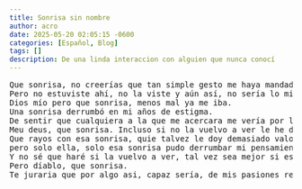 ```yaml
---
title: Sonrisa sin nombre
author: acro
date: 2025-05-20 02:05:15 -0600
categories: [Español, Blog]
tags: []
description: De una linda interaccion con alguien que nunca conocí 
---
```

<div class="poema">
<pre>
Que sonrisa, no creerías que tan simple gesto me haya mandado a las nubes. 
Pero no estuviste ahí, no la viste y aún así, no sería lo mismo para ti que lo que fue para mí.
Dios mío pero que sonrisa, menos mal ya me iba. 
Una sonrisa derrumbó en mi años de estigma. 
De sentir que cualquiera a la que me acercara me vería por lo menos como una molestia.
Meu deus, que sonrisa. Incluso si no la vuelvo a ver le he de agradecer, pues me hizo el día.
Que rayos con esa sonrisa, quie talvez le doy demasiado valor, 
pero solo ella, solo esa sonrisa pudo derrumbar mi pensamiento pesimista.
Y no sé que haré si la vuelvo a ver, tal vez sea mejor si esa fue la última ocasión. 
Pero díablo, que sonrisa. 
Te juraria que por algo asi, capaz sería, de mis pasiones renunciar de por vida.
</pre>
</div>
